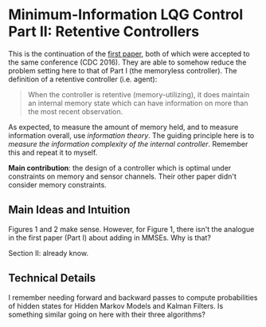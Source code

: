 # Minimum-Information LQG Control Part II: Retentive Controllers

This is the continuation of the [first paper][1], both of which were accepted to
the same conference (CDC 2016). They are able to somehow reduce the problem
setting here to that of Part I (the memoryless controller). The definition of a
retentive controller (i.e. agent):

> When the controller is retentive (memory-utilizing), it does maintain an
> internal memory state which can have information on more than the most recent
> observation. 

As expected, to measure the amount of memory held, and to measure information
overall, use *information theory*. The guiding principle here is to *measure the
information complexity of the internal controller*. Remember this and repeat it
to myself.

**Main contribution**: the design of a controller which is optimal under
constraints on memory and sensor channels. Their other paper didn't consider
memory constraints.


## Main Ideas and Intuition

Figures 1 and 2 make sense. However, for Figure 1, there isn't the analogue in
the first paper (Part I) about adding in MMSEs. Why is that?

Section II: already know.


## Technical Details

I remember needing forward and backward passes to compute probabilities of
hidden states for Hidden Markov Models and Kalman Filters. Is something similar
going on here with their three algorithms?


[1]:https://github.com/DanielTakeshi/Paper_Notes/blob/master/miscellaneous/Minimum-Information_LQG_Control_Part_I_Memoryless_Controllers.md

